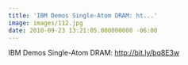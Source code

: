 ```yaml
---
title: 'IBM Demos Single-Atom DRAM: ht...'
image: images/112.jpg
date: 2010-09-23 13:21:05.000000000 -06:00
---
```

IBM Demos Single-Atom DRAM: <a href="http://bit.ly/bq8E3w" rel="nofollow">http://bit.ly/bq8E3w</a>

